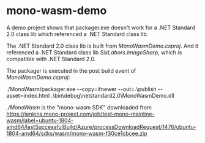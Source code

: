 # mono-wasm-demo

A demo project shows that packager.exe doesn't work for a .NET Standard 2.0 class lib which referenced a .NET Standard class lib.

The .NET Standard 2.0 class lib is built from *MonoWasmDemo.csproj*. And it referenced a .NET Standard class lib *SixLabors.ImageSharp*, which is compatible with .NET Standard 2.0.

The packager is executed in the post build event of *MonoWasmDemo.csproj*:

./MonoWasm/packager.exe --copy=ifnewer --out=.\publish --asset=index.html .\bin\debug\netstandard2.0\MonoWasmDemo.dll

*./MonoWasm* is the "mono-wasm SDK" downloaded from https://jenkins.mono-project.com/job/test-mono-mainline-wasm/label=ubuntu-1804-amd64/lastSuccessfulBuild/Azure/processDownloadRequest/1476/ubuntu-1804-amd64/sdks/wasm/mono-wasm-f30ce1cbcee.zip
